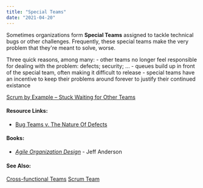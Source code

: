 ```yaml
---
title: "Special Teams"
date: "2021-04-20"
---
```


Sometimes organizations form **Special Teams** assigned to tackle technical bugs or other challenges. Frequently, these special teams make the very problem that they're meant to solve, worse.

Three quick reasons, among many: - other teams no longer feel responsible for dealing with the problem: defects; security; ... - queues build up in front of the special team, often making it difficult to release - special teams have an incentive to keep their problems around forever to justify their continued existance

[Scrum by Example – Stuck Waiting for Other Teams](/blog/scrummaster-tales-stuck-waiting-for-other-teams.html)

#### Resource Links:

- [Bug Teams v. The Nature Of Defects](https://agileotter.blogspot.com/2014/01/bug-teams-well-meaning-foolishness.html)

#### Books:

- [_Agile Organization Design_](https://leanpub.com/agileorganizationdesign) - Jeff Anderson

#### See Also:

[Cross-functional Teams](/glossary/cross-functional-teams) [Scrum Team](/glossary/scrum-team)
